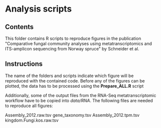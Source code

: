 # Analysis scripts

## Contents

This folder contains R scripts to reproduce figures in the publication "Comparative fungal community analyses using metatranscriptomics and ITS-amplicon sequencing from Norway spruce" by Schneider et al.

## Instructions

The name of the folders and scripts indicate which figure will be reproduced with the contained code. Before any of the figures can be plotted, the data has to be processed using the **Prepare_ALL.R** script

Additionally, some of the output files from the RNA-Seq metatranscriptomic workflow have to be copied into *data/RNA*. The following files are needed to reproduce all figures:

Assembly_2012.raw.tsv
gene_taxonomy.tsv
Assembly_2012.tpm.tsv
kingdom.Fungi.kos.raw.tsv
